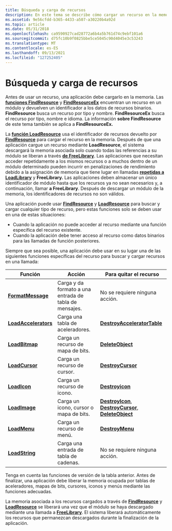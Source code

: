 ```yaml
---
title: Búsqueda y carga de recursos
description: En este tema se describe cómo cargar un recurso en la memoria.
ms.assetid: 9e56cfdd-b365-4433-a507-a30220b4a92d
ms.topic: article
ms.date: 05/31/2018
ms.openlocfilehash: ca9590927cad28772a6b4a5b761d74c9ebf101a6
ms.sourcegitcommit: d75fc10b9f0825bbe5ce5045c90d4045e3c53243
ms.translationtype: MT
ms.contentlocale: es-ES
ms.lasthandoff: 09/13/2021
ms.locfileid: "127252405"
---
```

# <a name="finding-and-loading-resources"></a>Búsqueda y carga de recursos

Antes de usar un recurso, una aplicación debe cargarlo en la memoria. Las [**funciones FindResource**](/windows/desktop/api/Winbase/nf-winbase-findresourcea) y [**FindResourceEx**](/windows/desktop/api/Winbase/nf-winbase-findresourceexa) encuentran un recurso en un módulo y devuelven un identificador a los datos de recursos binarios. **FindResource** busca un recurso por tipo y nombre. **FindResourceEx** busca el recurso por tipo, nombre e idioma. La información **sobre FindResource** de este tema también se aplica a **FindResourceEx.**

La [**función LoadResource**](/windows/win32/api/libloaderapi/nf-libloaderapi-loadresource) usa el identificador de recursos devuelto por [**FindResource**](/windows/desktop/api/Winbase/nf-winbase-findresourcea) para cargar el recurso en la memoria. Después de que una aplicación cargue un recurso mediante **LoadResource**, el sistema descargará la memoria asociada solo cuando todas las referencias a su módulo se liberan a través [**de FreeLibrary**](/windows/desktop/api/libloaderapi/nf-libloaderapi-freelibrary). Las aplicaciones que necesitan acceder repetidamente a los mismos recursos o a muchos dentro de un módulo determinado pueden incurrir en penalizaciones de rendimiento debido a la asignación de memoria que tiene lugar en llamadas [**repetidas a LoadLibrary**](/windows/desktop/api/libloaderapi/nf-libloaderapi-loadlibrarya) y **FreeLibrary.** Las aplicaciones deben almacenar un único identificador de módulo hasta que los recursos ya no sean necesarios y, a continuación, llamar **a FreeLibrary**. Después de descargar un módulo de la memoria, los identificadores de recursos no son válidos.

Una aplicación puede usar [**FindResource**](/windows/desktop/api/Winbase/nf-winbase-findresourcea) y [**LoadResource**](/windows/win32/api/libloaderapi/nf-libloaderapi-loadresource) para buscar y cargar cualquier tipo de recurso, pero estas funciones solo se deben usar en una de estas situaciones:

-   Cuando la aplicación no puede acceder al recurso mediante una función específica del recurso existente.
-   Cuando la aplicación debe tener acceso al recurso como datos binarios para las llamadas de función posteriores.

Siempre que sea posible, una aplicación debe usar en su lugar una de las siguientes funciones específicas del recurso para buscar y cargar recursos en una llamada:



| Función                                     | Acción                                   | Para quitar el recurso                                                                                               |
|----------------------------------------------|------------------------------------------|------------------------------------------------------------------------------------------------------------------|
| [**FormatMessage**](/windows/desktop/api/winbase/nf-winbase-formatmessage)      | Carga y da formato a una entrada de tabla de mensajes. | No se requiere ninguna acción.                                                                                                |
| [**LoadAccelerators**](/windows/desktop/api/Winuser/nf-winuser-loadacceleratorsa) | Carga una tabla de aceleradores.              | [**DestroyAcceleratorTable**](/windows/desktop/api/Winuser/nf-winuser-destroyacceleratortable)                                                       |
| [**LoadBitmap**](/windows/desktop/api/winuser/nf-winuser-loadbitmapa)             | Carga un recurso de mapa de bits.                 | [**DeleteObject**](/windows/desktop/api/wingdi/nf-wingdi-deleteobject)                                                                             |
| [**LoadCursor**](/windows/desktop/api/Winuser/nf-winuser-loadcursora)             | Carga un recurso de cursor.                 | [**DestroyCursor**](/windows/desktop/api/Winuser/nf-winuser-destroycursor)                                                                           |
| [**LoadIcon**](/windows/desktop/api/Winuser/nf-winuser-loadicona)                 | Carga un recurso de icono.                  | [**Destroyicon**](/windows/desktop/api/Winuser/nf-winuser-destroyicon)                                                                               |
| [**LoadImage**](/windows/desktop/api/Winuser/nf-winuser-loadimagea)               | Carga un icono, cursor o mapa de bits.        | [**DestroyIcon**](/windows/desktop/api/Winuser/nf-winuser-destroyicon), [**DestroyCursor**](/windows/desktop/api/Winuser/nf-winuser-destroycursor), [**DeleteObject**](/windows/desktop/api/wingdi/nf-wingdi-deleteobject) |
| [**LoadMenu**](/windows/desktop/api/Winuser/nf-winuser-loadmenua)                 | Carga un recurso de menú.                   | [**DestroyMenu**](/windows/desktop/api/Winuser/nf-winuser-destroymenu)                                                                               |
| [**LoadString**](/windows/desktop/api/Winuser/nf-winuser-loadstringa)             | Carga una entrada de tabla de cadenas.              | No se requiere ninguna acción.                                                                                                |



 

Tenga en cuenta las funciones de versión de la tabla anterior. Antes de finalizar, una aplicación debe liberar la memoria ocupada por tablas de aceleradores, mapas de bits, cursores, iconos y menús mediante las funciones adecuadas.

La memoria asociada a los recursos cargados a través de [**FindResource**](/windows/desktop/api/Winbase/nf-winbase-findresourcea) y [**LoadResource**](/windows/win32/api/libloaderapi/nf-libloaderapi-loadresource) se liberará una vez que el módulo se haya descargado mediante una llamada a [**FreeLibrary**](/windows/desktop/api/libloaderapi/nf-libloaderapi-freelibrary). El sistema liberará automáticamente los recursos que permanezcan descargados durante la finalización de la aplicación.

 

 